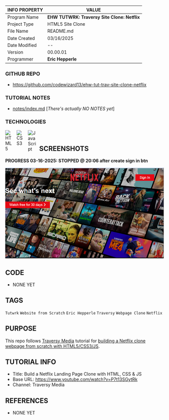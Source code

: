 | INFO PROPERTY | VALUE                                                |
| ------------- | ---------------------------------------------------- |
| Program Name  | **EHW TUTWRK: Traversy Site Clone: Netflix** |
| Project Type  | HTML5 Site Clone                                      |
| File Name     | README.md                                            |
| Date Created  | 03/16/2025                                           |
| Date Modified | --                                                   |
| Version       | 00.00.01                                             |
| Programmer    | **Eric Hepperle**                                    |

### GITHUB REPO

- https://github.com/codewizard13/ehw-tut-trav-site-clone-netflix

### TUTORIAL NOTES

- [notes/index.md](/notes/index.md) [_There's actually NO NOTES yet_]

### TECHNOLOGIES


<img align="left" alt="HTML5" title="HTML5" width="26px" src="https://cdn.jsdelivr.net/gh/devicons/devicon/icons/html5/html5-original.svg" style="padding-right:10px;" />

<img align="left" alt="CSS3" title="CSS3" width="26px" src="https://cdn.jsdelivr.net/gh/devicons/devicon/icons/css3/css3-original.svg" style="padding-right:10px;" />

<img align="left" alt="JavaScript" title="JavaScript" width="26px" src="https://cdn.jsdelivr.net/gh/devicons/devicon/icons/javascript/javascript-original.svg" style="padding-right:10px;" />


<br>

## SCREENSHOTS

**PROGRESS 03-16-2025:  STOPPED @ 20:06 after create sign in btn**

![PROGRESS 03-16-2025:  STOPPED @ 20:06 after create sign in btn](/img/screens/tut-progress-001.png)

## CODE

- NONE YET


## TAGS

`Tutwrk` `Website from Scratch` `Eric Hepperle` `Traversy` `Webpage Clone` `Netflix`


## PURPOSE

This repo follows [Traversy Media](https://www.youtube.com/@TraversyMedia) tutorial for [building a Netflix clone webpage from scratch with HTML5/CSS3/JS](https://www.youtube.com/watch?v=P7t13SGytRk).

## TUTORIAL INFO

- Title: Build a Netflix Landing Page Clone with HTML, CSS & JS
- Base URL: https://www.youtube.com/watch?v=P7t13SGytRk
- Channel: Traversy Media

## REFERENCES

- NONE YET